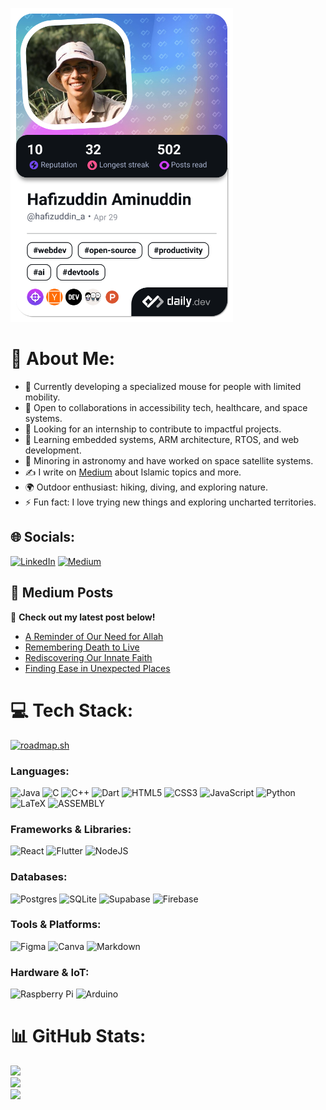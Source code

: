 <a href="https://app.daily.dev/hafizuddin_a"><img src="./devcard.png" width="356" alt="Hafiz's Dev Card"/></a>

# 💫 About Me:
- 🔭 Currently developing a specialized mouse for people with limited mobility.
- 👯 Open to collaborations in accessibility tech, healthcare, and space systems.
- 🤝 Looking for an internship to contribute to impactful projects.
- 🌱 Learning embedded systems, ARM architecture, RTOS, and web development.
- 🚀 Minoring in astronomy and have worked on space satellite systems.
- ✍️ I write on [Medium](https://medium.com/@hafizuddin-a) about Islamic topics and more.
- 🌍 Outdoor enthusiast: hiking, diving, and exploring nature.
- ⚡ Fun fact: I love trying new things and exploring uncharted territories.

## 🌐 Socials:
[![LinkedIn](https://img.shields.io/badge/LinkedIn-%230077B5.svg?logo=linkedin&logoColor=white)](https://linkedin.com/in/hafizuddin-aminuddin) 
[![Medium](https://img.shields.io/badge/Medium-12100E?logo=medium&logoColor=white)](https://medium.com/@hafizuddin-a)

## 📝 Medium Posts
📖 **Check out my latest post below!**
<!-- BLOG-POST-LIST:START -->
- [A Reminder of Our Need for Allah](https://medium.com/@hafizuddin-a/a-reminder-of-our-need-for-allah-af745ff14074?source=rss-761d07697f8c------2)
- [Remembering Death to Live](https://medium.com/@hafizuddin-a/remembering-death-to-live-44413f1f1eb3?source=rss-761d07697f8c------2)
- [Rediscovering Our Innate Faith](https://medium.com/@hafizuddin-a/rediscovering-our-innate-faith-5e4cfe32d1a8?source=rss-761d07697f8c------2)
- [Finding Ease in Unexpected Places](https://medium.com/@hafizuddin-a/finding-ease-in-unexpected-places-a-personal-reflection-db1cad061957?source=rss-761d07697f8c------2)
<!-- BLOG-POST-LIST:END -->

# 💻 Tech Stack:
<a href="https://roadmap.sh"><img src="https://roadmap.sh/card/wide/6487024042d1631ea33760c4?variant=dark" alt="roadmap.sh"/></a>

### Languages:
![Java](https://img.shields.io/badge/java-%23ED8B00.svg?style=flat&logo=openjdk&logoColor=white) 
![C](https://img.shields.io/badge/c-%2300599C.svg?style=flat&logo=c&logoColor=white) 
![C++](https://img.shields.io/badge/c++-%2300599C.svg?style=flat&logo=c%2B%2B&logoColor=white) 
![Dart](https://img.shields.io/badge/dart-%230175C2.svg?style=flat&logo=dart&logoColor=white) 
![HTML5](https://img.shields.io/badge/html5-%23E34F26.svg?style=flat&logo=html5&logoColor=white) 
![CSS3](https://img.shields.io/badge/css3-%231572B6.svg?style=flat&logo=css3&logoColor=white) 
![JavaScript](https://img.shields.io/badge/javascript-%23323330.svg?style=flat&logo=javascript&logoColor=%23F7DF1E) 
![Python](https://img.shields.io/badge/python-3670A0?style=flat&logo=python&logoColor=ffdd54) 
![LaTeX](https://img.shields.io/badge/latex-%23008080.svg?style=flat&logo=latex&logoColor=white)
![ASSEMBLY](https://img.shields.io/badge/assembly-ASM-6E4C13.svg?style=flat&logoColor=white)

### Frameworks & Libraries:
![React](https://img.shields.io/badge/react-%2320232a.svg?style=flat&logo=react&logoColor=%2361DAFB) 
![Flutter](https://img.shields.io/badge/Flutter-%2302569B.svg?style=flat&logo=Flutter&logoColor=white) 
![NodeJS](https://img.shields.io/badge/node.js-6DA55F?style=flat&logo=node.js&logoColor=white)

### Databases:
![Postgres](https://img.shields.io/badge/postgres-%23316192.svg?style=flat&logo=postgresql&logoColor=white)
![SQLite](https://img.shields.io/badge/sqlite-%2307405e.svg?style=flat&logo=sqlite&logoColor=white) 
![Supabase](https://img.shields.io/badge/Supabase-3ECF8E?style=flat&logo=supabase&logoColor=white) 
![Firebase](https://img.shields.io/badge/firebase-a08021?style=flat&logo=firebase&logoColor=ffcd34) 

### Tools & Platforms:
![Figma](https://img.shields.io/badge/figma-%23F24E1E.svg?style=flat&logo=figma&logoColor=white) 
![Canva](https://img.shields.io/badge/Canva-%2300C4CC.svg?style=flat&logo=Canva&logoColor=white) 
![Markdown](https://img.shields.io/badge/markdown-%23000000.svg?style=flat&logo=markdown&logoColor=white)

### Hardware & IoT:
![Raspberry Pi](https://img.shields.io/badge/-RaspberryPi-C51A4A?style=flat&logo=Raspberry-Pi)
![Arduino](https://img.shields.io/badge/-Arduino-00979D?style=flat&logo=Arduino&logoColor=white) 

# 📊 GitHub Stats:
![](https://github-readme-stats.vercel.app/api?username=hafizuddin-a&theme=dark&hide_border=true&include_all_commits=false&count_private=false)<br/>
![](https://github-readme-streak-stats.herokuapp.com/?user=hafizuddin-a&theme=dark&hide_border=true)<br/>
![](https://github-readme-stats.vercel.app/api/top-langs/?username=hafizuddin-a&theme=dark&hide_border=true&include_all_commits=false&count_private=false&layout=compact)
